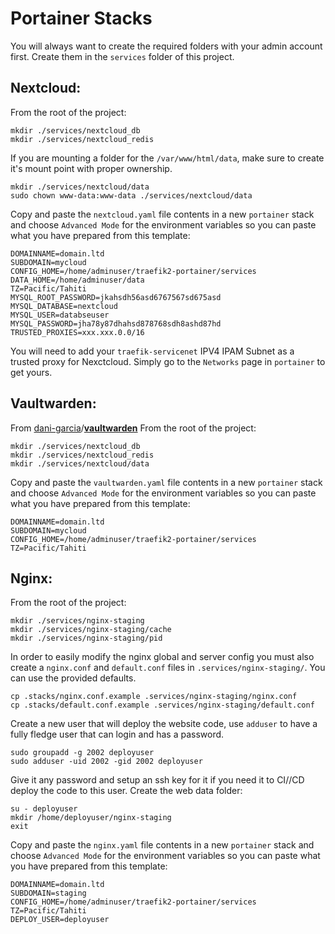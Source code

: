 
# Portainer Stacks

You will always want to create the required folders with your admin account first.
Create them in the `services` folder of this project.

## Nextcloud:
From the root of the project:
```shell
mkdir ./services/nextcloud_db
mkdir ./services/nextcloud_redis
```

If you are mounting a folder for the `/var/www/html/data`, make sure to create it's mount point with proper ownership.
```shell
mkdir ./services/nextcloud/data
sudo chown www-data:www-data ./services/nextcloud/data
```

Copy and paste the `nextcloud.yaml` file contents in a new `portainer` stack and choose `Advanced Mode` for the environment variables so you can paste what you have prepared from this template:

```
DOMAINNAME=domain.ltd
SUBDOMAIN=mycloud
CONFIG_HOME=/home/adminuser/traefik2-portainer/services
DATA_HOME=/home/adminuser/data
TZ=Pacific/Tahiti
MYSQL_ROOT_PASSWORD=jkahsdh56asd6767567sd675asd
MYSQL_DATABASE=nextcloud
MYSQL_USER=databseuser
MYSQL_PASSWORD=jha78y87dhahsd878768sdh8ashd87hd
TRUSTED_PROXIES=xxx.xxx.0.0/16
```
You will need to add your `traefik-servicenet` IPV4 IPAM Subnet as a trusted proxy for Nexctcloud. Simply go to the `Networks` page in `portainer` to get yours.

## Vaultwarden:
From [dani-garcia](https://github.com/dani-garcia)/**[vaultwarden](https://github.com/dani-garcia/vaultwarden)**
From the root of the project:
```shell
mkdir ./services/nextcloud_db
mkdir ./services/nextcloud_redis
mkdir ./services/nextcloud/data
```

Copy and paste the `vaultwarden.yaml` file contents in a new `portainer` stack and choose `Advanced Mode` for the environment variables so you can paste what you have prepared from this template:

```
DOMAINNAME=domain.ltd
SUBDOMAIN=mycloud
CONFIG_HOME=/home/adminuser/traefik2-portainer/services
TZ=Pacific/Tahiti
```

## Nginx:
From the root of the project:
```shell
mkdir ./services/nginx-staging
mkdir ./services/nginx-staging/cache
mkdir ./services/nginx-staging/pid
```

In order to easily modify the nginx global and server config you must also create a `nginx.conf` and `default.conf` files in `.services/nginx-staging/`. You can use the provided defaults.
```
cp .stacks/nginx.conf.example .services/nginx-staging/nginx.conf
cp .stacks/default.conf.example .services/nginx-staging/default.conf
```

Create a new user that will deploy the website code, use `adduser` to have a fully fledge user that can login and has a password.
```
sudo groupadd -g 2002 deployuser
sudo adduser -uid 2002 -gid 2002 deployuser
```

Give it any password and setup an ssh key for it if you need it to CI//CD deploy the code to this user. Create the web data folder:
```
su - deployuser
mkdir /home/deployuser/nginx-staging
exit
```

Copy and paste the `nginx.yaml` file contents in a new `portainer` stack and choose `Advanced Mode` for the environment variables so you can paste what you have prepared from this template:

```
DOMAINNAME=domain.ltd
SUBDOMAIN=staging
CONFIG_HOME=/home/adminuser/traefik2-portainer/services
TZ=Pacific/Tahiti
DEPLOY_USER=deployuser
```